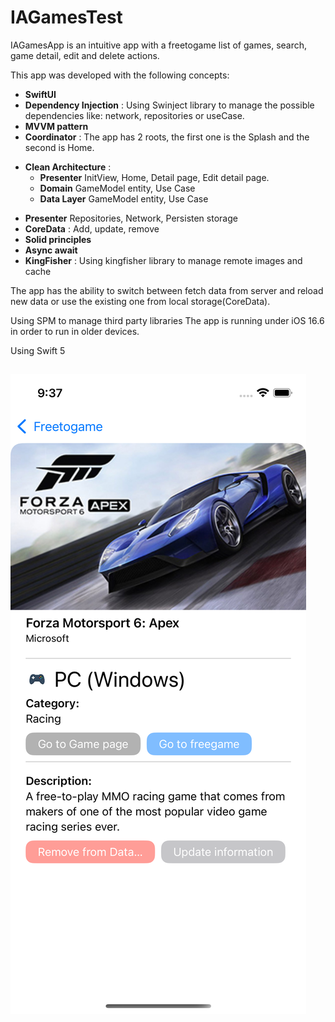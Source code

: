 # IAGamesTest

IAGamesApp is an intuitive app with a freetogame list of games, search, game detail, edit and delete actions.

This app was developed with the following  concepts:


* **SwiftUI** 
* **Dependency Injection** : Using Swinject library to manage the possible dependencies like: network, repositories or useCase.
* **MVVM pattern**
* **Coordinator** : The app has 2 roots, the first one is the Splash and the second is Home.
- **Clean Architecture** : 
  - **Presenter** InitView, Home, Detail page, Edit detail page.
  - **Domain** GameModel entity, Use Case
  - **Data Layer** GameModel entity, Use Case
* **Presenter** Repositories, Network, Persisten storage
* **CoreData** : Add, update, remove
* **Solid principles**
* **Async await**
* **KingFisher** : Using kingfisher library to manage remote images and cache

The app has the ability to switch between fetch data from server and reload new data or use the existing one from local storage(CoreData).

Using SPM to manage third party libraries
The app is running under iOS 16.6 in order to run in older devices.

Using Swift 5

##

![screenshot](images/detail.png)



